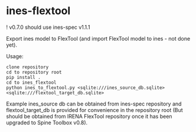 # ines-flextool

! v0.7.0 should use ines-spec v1.1.1

Export ines model to FlexTool (and import FlexTool model to ines - not done yet).

Usage:

```
clone repository
cd to repository root
pip install .
cd to ines_flextool
python ines_to_flextool.py <sqlite:///ines_source_db.sqlite> <sqlite:///flextool_target_db.sqlite>
```

Example ines_source db can be obtained from ines-spec repository and flextool_target_db is provided for convenience in the repository root (But should be obtained from IRENA FlexTool repository once it has been upgraded to Spine Toolbox v0.8).
